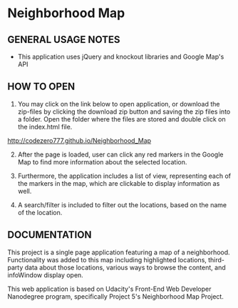 # Neighborhood Map
GENERAL USAGE NOTES
---------------------
- This application uses jQuery and knockout libraries and Google Map's API

HOW TO OPEN
--------------------
1) You may click on the link below to open application, or download the zip-files by clicking the download zip button and saving the zip files into a folder. Open the folder where the files are stored and double click on the index.html file.

  http://codezero777.github.io/Neighborhood_Map

2) After the page is loaded, user can click any red markers in the Google Map to find more information about the selected location.

3) Furthermore, the application includes a list of view, representing each of the markers in the map, which are clickable to display information as well.

4) A search/filter is included to filter out the locations, based on the name of the location.



DOCUMENTATION
--------------------
This project is a single page application featuring a map of a neighborhood. Functionality was added to this map including highlighted 
locations, third-party data about those locations, various ways to browse the content, and infoWindow display open.

This web application is based on Udacity's Front-End Web Developer Nanodegree program, specifically Project 5's Neighborhood
Map Project.
